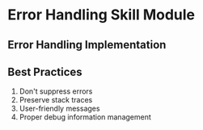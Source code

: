 # Error Handling Skill Module

## Error Handling Implementation

## Best Practices
1. Don't suppress errors
2. Preserve stack traces
3. User-friendly messages
4. Proper debug information management